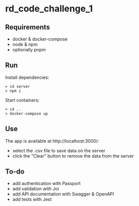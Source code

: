 # rd_code_challenge_1

## Requirements

- docker & docker-compose
- node & npm
- optionally pnpm

## Run

Install dependencies:
```
> cd server
> npm i
```

Start containers:
```
> cd ..
> docker-compose up
```

## Use

The app is available at http://localhost:3000/:

- select the .csv file to save data on the server
- click the "Clear" button to remove the data from the server

## To-do

- add authentication with Passport
- add validation with Joi
- add API documentation with Swagger & OpenAPI
- add tests with Jest
